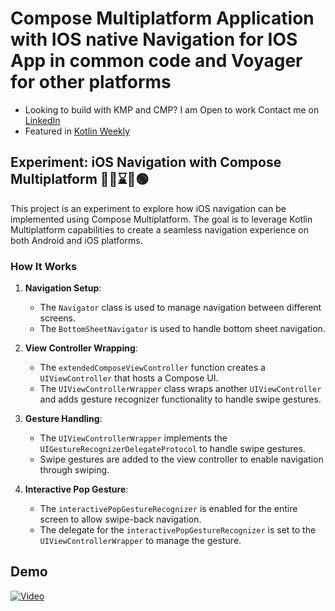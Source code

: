 # Compose Multiplatform Application with IOS native Navigation for IOS App in common code and Voyager for other platforms
- Looking to build with KMP and CMP? I am Open to work Contact me on [LinkedIn](https://www.linkedin.com/in/kashif-mehmood-km/)
- Featured in [Kotlin Weekly](https://mailchi.mp/kotlinweekly/kotlin-weekly-422)

## Experiment: iOS Navigation with Compose Multiplatform 🔴🚧⌛🔄🟢

This project is an experiment to explore how iOS navigation can be implemented using Compose Multiplatform. The goal is to leverage Kotlin Multiplatform capabilities to create a seamless navigation experience on both Android and iOS platforms.

### How It Works

1. **Navigation Setup**: 
   - The `Navigator` class is used to manage navigation between different screens.
   - The `BottomSheetNavigator` is used to handle bottom sheet navigation.

2. **View Controller Wrapping**:
   - The `extendedComposeViewController` function creates a `UIViewController` that hosts a Compose UI.
   - The `UIViewControllerWrapper` class wraps another `UIViewController` and adds gesture recognizer functionality to handle swipe gestures.

3. **Gesture Handling**:
   - The `UIViewControllerWrapper` implements the `UIGestureRecognizerDelegateProtocol` to handle swipe gestures.
   - Swipe gestures are added to the view controller to enable navigation through swiping.

4. **Interactive Pop Gesture**:
   - The `interactivePopGestureRecognizer` is enabled for the entire screen to allow swipe-back navigation.
   - The delegate for the `interactivePopGestureRecognizer` is set to the `UIViewControllerWrapper` to manage the gesture.

## Demo 
[![Video](https://img.youtube.com/vi/HdPoG59DYws/0.jpg)](https://www.youtube.com/shorts/HdPoG59DYws)

